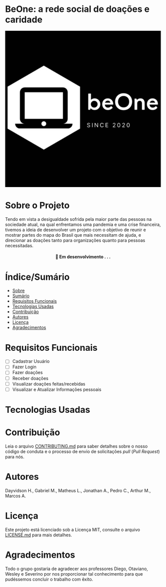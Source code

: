 # BeOne: a rede social  de doações e caridade


![Capa do Projeto](https://github.com/BeOneSix/projeto-BeOne/blob/main/716c6db2-7e7c-4a63-a215-a5ad43afc6b0.jpg)

# Sobre o Projeto

Tendo em vista a desigualdade sofrida pela maior parte das pessoas na sociedade atual, na qual enfrentamos uma pandemia e uma crise financeira, 
tivemos a ideia  de desenvolver um projeto com o objetivo de reunir e mostrar partes do mapa do Brasil que mais necessitam de ajuda, 
e direcionar as doações tanto para organizações quanto para pessoas necessitadas.


<h4 align="center"> 
	🚧  Em desenvolvimento . . .
</h4>

# Índice/Sumário

* [Sobre](#sobre-o-projeto)
* [Sumário](#índice/sumário)
* [Requisitos Funcionais](#requisitos-funcionais)
* [Tecnologias Usadas](#tecnologias-usadas)
* [Contribuição](#contribuição)
* [Autores](#autores)
* [Licença](#licença)
* [Agradecimentos](#agradecimentos)


# Requisitos Funcionais 

- [ ] Cadastrar Usuário
- [ ] Fazer Login
- [ ] Fazer doações
- [ ] Receber doações
- [ ] Visualizar doações feitas/recebidas
- [ ] Visualizar e Atualizar Informações pessoais

# Tecnologias Usadas



# Contribuição

Leia o arquivo [CONTRIBUTING.md](CONTRIBUTING.md) para saber detalhes sobre o nosso código de conduta e o processo de envio de solicitações *pull* (*Pull Request*) para nós.

# Autores

Dayvidson H., Gabriel M., Matheus L., Jonathan A., Pedro C., Arthur M., Marcos A.


# Licença

Este projeto está licenciado sob a Licença MIT,  consulte o arquivo [LICENSE.md](LICENSE.md) para mais detalhes.

# Agradecimentos

 Todo o grupo gostaria de agradecer aos professores Diego, Otaviano, Wesley e Severino por nos proporcionar tal conhecimento para que pudéssemos concluir o trabalho com êxito.
